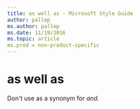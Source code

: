 ```yaml
---
title: as well as - Microsoft Style Guide
author: pallep
ms.author: pallep
ms.date: 11/19/2016
ms.topic: article
ms.prod = non-product-specific
---
```


# as well as

Don't use as a synonym for *and.*
